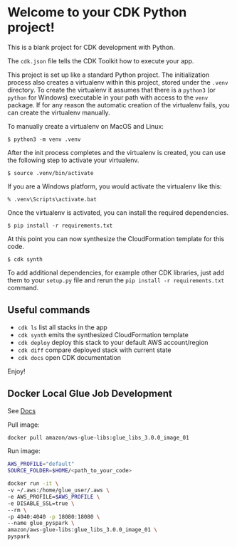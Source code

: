 
# Welcome to your CDK Python project!

This is a blank project for CDK development with Python.

The `cdk.json` file tells the CDK Toolkit how to execute your app.

This project is set up like a standard Python project.  The initialization
process also creates a virtualenv within this project, stored under the `.venv`
directory.  To create the virtualenv it assumes that there is a `python3`
(or `python` for Windows) executable in your path with access to the `venv`
package. If for any reason the automatic creation of the virtualenv fails,
you can create the virtualenv manually.

To manually create a virtualenv on MacOS and Linux:

```
$ python3 -m venv .venv
```

After the init process completes and the virtualenv is created, you can use the following
step to activate your virtualenv.

```
$ source .venv/bin/activate
```

If you are a Windows platform, you would activate the virtualenv like this:

```
% .venv\Scripts\activate.bat
```

Once the virtualenv is activated, you can install the required dependencies.

```
$ pip install -r requirements.txt
```

At this point you can now synthesize the CloudFormation template for this code.

```
$ cdk synth
```

To add additional dependencies, for example other CDK libraries, just add
them to your `setup.py` file and rerun the `pip install -r requirements.txt`
command.

## Useful commands

 * `cdk ls`          list all stacks in the app
 * `cdk synth`       emits the synthesized CloudFormation template
 * `cdk deploy`      deploy this stack to your default AWS account/region
 * `cdk diff`        compare deployed stack with current state
 * `cdk docs`        open CDK documentation

Enjoy!


## Docker Local Glue Job Development

See [Docs](https://docs.aws.amazon.com/glue/latest/dg/aws-glue-programming-etl-libraries.html)

Pull image:
```bash
docker pull amazon/aws-glue-libs:glue_libs_3.0.0_image_01
```
Run image:
```bash
AWS_PROFILE="default"
SOURCE_FOLDER=$HOME/<path_to_your_code>

docker run -it \
-v ~/.aws:/home/glue_user/.aws \
-e AWS_PROFILE=$AWS_PROFILE \
-e DISABLE_SSL=true \
--rm \
-p 4040:4040 -p 18080:18080 \
--name glue_pyspark \
amazon/aws-glue-libs:glue_libs_3.0.0_image_01 \
pyspark
```